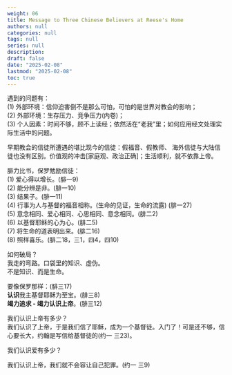 ```yaml
---
weight: 06
title: Message to Three Chinese Believers at Reese's Home
authors: null
categories: null
tags: null
series: null
description: 
draft: false
date: "2025-02-08"
lastmod: "2025-02-08"
toc: true
---
```


<!--more-->

遇到的问题有：  
<span>(1)</span> 外部环境：信仰迫害倒不是那么可怕，可怕的是世界对教会的影响；  
<span>(2)</span> 外部环境：生存压力、竞争压力(内卷)；    
<span>(3)</span> 个人因素：时间不够，顾不上读经；依然活在“老我”里；如何应用经文处理实际生活中的问题。


早期教会的信徒所遭遇的堪比现今的信徒：假福音、假教师、
海外信徒与大陆信徒也没有区别。价值观的冲击[家庭观、政治正确]；生活顺利，就不依靠上帝。  

腓力比书，保罗勉励信徒：  
<span>(1)</span> 爱心得以增长。(腓一9)  
<span>(2)</span> 能分辨是非。(腓一10)  
<span>(3)</span> 结果子。(腓一11)  
<span>(4)</span> 行事为人与基督的福音相称。(生命的见证，生命的流露) (腓一27)  
<span>(5)</span> 意念相同、爱心相同、心思相同、意念相同。(腓二2)    
<span>(6)</span> 以基督耶稣的心为心。(腓二5)  
<span>(7)</span> 将生命的道表明出来。(腓二16)  
<span>(8)</span> 照样喜乐。(腓二18，三1，四4，四10)  

如何破局？  
我走的弯路。口袋里的知识、虚伪。  
不是知识、而是生命。  

要像保罗那样：(腓三17)  
<b>认识</b>我主基督耶稣为至宝。(腓三8)   
<b>竭力追求 - 竭力认识上帝</b>。(腓三12)  

我们认识上帝有多少？  
我们认识了上帝，于是我们信了耶稣，成为一个基督徒。入门了！可是还不够，信心要长大，约翰是写信给基督徒的(约一 三23)。

我们认识爱有多少？  

我们认识上帝，我们就不会容让自己犯罪。(约一 三9)
